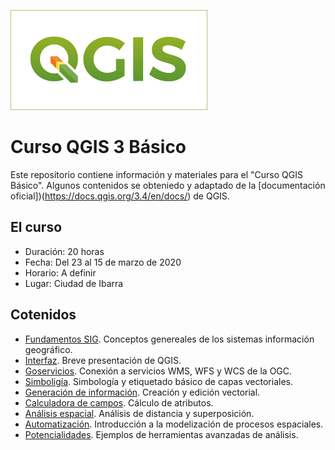 ![Logo](/logo.png)

# Curso QGIS 3 Básico
Este repositorio contiene información y materiales para el "Curso QGIS Básico". Algunos contenidos se obteniedo y adaptado de la [documentación oficial])(https://docs.qgis.org/3.4/en/docs/) de QGIS.

## El curso

- Duración: 20 horas
- Fecha: Del 23 al 15 de marzo de 2020
- Horario: A definir
- Lugar: Ciudad de Ibarra


## Cotenidos

* [Fundamentos SIG](fundamentos/fundamentos.md). Conceptos genereales de los sistemas información geográfico.
* [Interfaz](interfaz/interfaz.md). Breve presentación de QGIS.
* [Goservicios](geoservicios/geoservicios.md). Conexión a servicios WMS, WFS y WCS de la OGC.
* [Simboligía](simbologia/simbologia.md). Simbología y etiquetado básico de capas vectoriales.
* [Generación de información](vectorizacion/vectorizacion.md). Creación y edición vectorial.
* [Calculadora de campos](calculadora/calculadora.md). Cálculo de atributos.
* [Análisis espacial](analisis/analisis.md). Análisis de distancia y superposición.
* [Automatización](automatizacion/automatizacion.md). Introducción a la modelización de procesos espaciales.
* [Potencialidades](potencialidades/potencialidades.md). Ejemplos de herramientas avanzadas de análisis.

